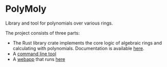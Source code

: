 # PolyMoly
Library and tool for polynomials over various rings.

The project consists of three parts:
- The Rust library crate implements the core logic of algebraic rings and calculating with polynomials.
Documentation is available [here](https://rbuurman.de/projekte/rustdoc/polymoly).
- A [command line tool](./cli/)
- A [webapp](./webapp/) that runs [here](https://rbuurman.de/projekte/polymoly)
